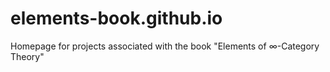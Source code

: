# elements-book.github.io

Homepage for projects associated with the book "Elements of ∞-Category Theory"
